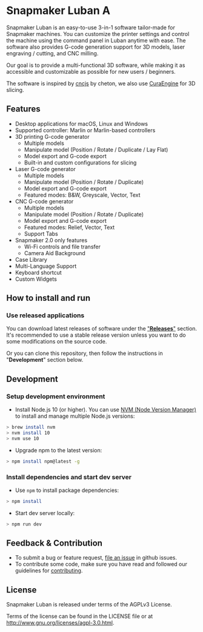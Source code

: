 Snapmaker Luban A
===============
Snapmaker Luban is an easy-to-use 3-in-1 software tailor-made for Snapmaker machines.
You can customize the printer settings and control the machine using the command panel in Luban anytime with ease.
The software also provides G-code generation support for 3D models, laser engraving / cutting, and CNC milling.

Our goal is to provide a multi-functional 3D software, while making it as accessible and customizable as possible for new users / beginners.

The software is inspired by [cncjs](https://github.com/cncjs/cncjs) by cheton, we also use [CuraEngine](https://github.com/Ultimaker/CuraEngine) for 3D slicing.

## Features

- Desktop applications for macOS, Linux and Windows
- Supported controller: Marlin or Marlin-based controllers
- 3D printing G-code generator
    - Multiple models
    - Manipulate model (Position / Rotate / Duplicate / Lay Flat)
    - Model export and G-code export
    - Built-in and custom configurations for slicing
- Laser G-code generator
    - Multiple models
    - Manipulate model (Position / Rotate / Duplicate)
    - Model export and G-code export
    - Featured modes: B&W, Greyscale, Vector, Text
- CNC G-code generator
    - Multiple models
    - Manipulate model (Position / Rotate / Duplicate)
    - Model export and G-code export
    - Featured modes: Relief, Vector, Text
    - Support Tabs
- Snapmaker 2.0 only features
    - Wi-Fi controls and file transfer
    - Camera Aid Background
- Case Library
- Multi-Language Support
- Keyboard shortcut
- Custom Widgets

## How to install and run

### Use released applications

You can download latest releases of software under the ["**Releases**"](https://github.com/Snapmaker/Luban/releases) section.
It's recommended to use a stable release version unless you want to do some modifications on the source code.

Or you can clone this repository, then follow the instructions in "**Development**" section below.

## Development

### Setup development environment

- Install Node.js 10 (or higher). You can use
[NVM (Node Version Manager)](https://github.com/nvm-sh/nvm) to install and manage multiple Node.js 
versions:

```Bash
> brew install nvm
> nvm install 10
> nvm use 10
```

- Upgrade npm to the latest version:

```Bash
> npm install npm@latest -g
```

### Install dependencies and start dev server

- Use `npm` to install package dependencies:

```Bash
> npm install
```

- Start dev server locally:

```Bash
> npm run dev
```

## Feedback & Contribution

- To submit a bug or feature request, [file an issue](https://github.com/Snapmaker/Luban/issues/new) in github issues.
- To contribute some code, make sure you have read and followed our guidelines for [contributing](https://github.com/Snapmaker/Luban/blob/master/CONTRIBUTING.md).


## License
Snapmaker Luban is released under terms of the AGPLv3 License.

Terms of the license can be found in the LICENSE file or at http://www.gnu.org/licenses/agpl-3.0.html.
